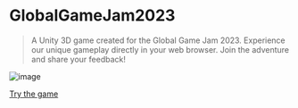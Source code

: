 # GlobalGameJam2023
>A Unity 3D game created for the Global Game Jam 2023. Experience our unique gameplay directly in your web browser. Join the adventure and share your feedback!
>
![image](https://github.com/ObNitram/GlobalGameJam2023/assets/71822666/628a5fde-91ac-4e72-b195-c4bd6ccd6146)


[Try the game](https://obnitram.github.io/projet/unity/GGJ2023)

